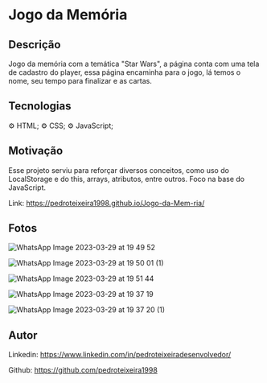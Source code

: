 # Jogo da Memória

## Descrição

Jogo da memória com a temática "Star Wars", a página conta com uma tela de cadastro do player, essa página encaminha para o jogo, lá temos o nome, seu tempo para finalizar e as cartas.

## Tecnologias 

⚙️ HTML;
⚙️ CSS;
⚙️ JavaScript;

## Motivação 

Esse projeto serviu para reforçar diversos conceitos, como uso do LocalStorage e do this, arrays, atributos, entre outros. Foco na base do JavaScript.

Link: https://pedroteixeira1998.github.io/Jogo-da-Mem-ria/

## Fotos

![WhatsApp Image 2023-03-29 at 19 49 52](https://user-images.githubusercontent.com/124098830/228687366-3b556550-e8cc-4fe3-834d-cc30c7c3820e.jpeg)

![WhatsApp Image 2023-03-29 at 19 50 01 (1)](https://user-images.githubusercontent.com/124098830/228687371-7124aee6-a624-4f6b-ba12-a68f0031b3ef.jpeg)

![WhatsApp Image 2023-03-29 at 19 51 44](https://user-images.githubusercontent.com/124098830/228687324-e99f162a-81ab-4a24-8f80-2f2ad634c785.jpeg)

![WhatsApp Image 2023-03-29 at 19 37 19](https://user-images.githubusercontent.com/124098830/228687312-b8eafc2a-ab14-493f-af14-cee2717cb13d.jpeg)

![WhatsApp Image 2023-03-29 at 19 37 20 (1)](https://user-images.githubusercontent.com/124098830/228687271-49ac7ece-9735-4b5b-a2ed-44ca521340b8.jpeg)

## Autor

Linkedin: https://www.linkedin.com/in/pedroteixeiradesenvolvedor/

Github: https://github.com/pedroteixeira1998




